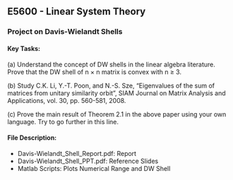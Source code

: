 ## E5600 - Linear System Theory

### Project on Davis-Wielandt Shells

#### Key Tasks: 

(a) Understand the concept of DW shells in the linear algebra literature. Prove that the DW shell
of n × n matrix is convex with n ≥ 3.

(b) Study
C.K. Li, Y.-T. Poon, and N.-S. Sze, “Eigenvalues of the sum of matrices from unitary
similarity orbit”, SIAM Journal on Matrix Analysis and Applications, vol. 30, pp.
560-581, 2008.

(c) Prove the main result of Theorem 2.1 in the above paper using your own language. Try to go further
in this line.

#### File Description:
- Davis-Wielandt_Shell_Report.pdf: Report
- Davis-Wielandt_Shell_PPT.pdf: Reference Slides
- Matlab Scripts: Plots Numerical Range and DW Shell
